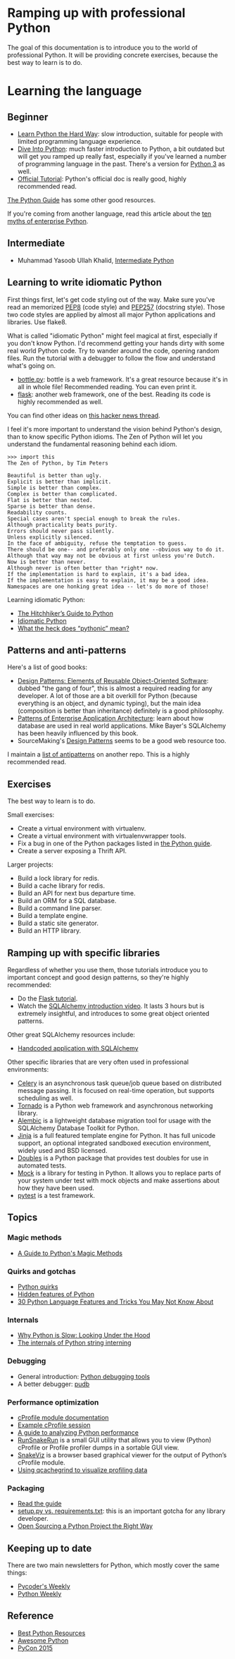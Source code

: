 Ramping up with professional Python
===================================

The goal of this documentation is to introduce you to the world of professional
Python. It will be providing concrete exercises, because the best way to learn
is to do.

Learning the language
=====================

Beginner
--------

* [Learn Python the Hard Way](http://learnpythonthehardway.org/book/): slow
  introduction, suitable for people with limited programming language
  experience.
* [Dive Into Python](http://www.diveintopython.net/toc/index.html): much faster
  introduction to Python, a bit outdated but will get you ramped up really
  fast, especially if you've learned a number of programming language in the
  past. There's a version for [Python 3](http://www.diveinto.org/python3/) as
  well.
* [Official Tutorial](https://docs.python.org/2/tutorial/index.html): Python's
  official doc is really good, highly recommended read.

[The Python Guide](http://docs.python-guide.org/en/latest/intro/learning/) has
some other good resources.

If you're coming from another language, read this article about the [ten myths of enterprise Python](https://www.paypal-engineering.com/2014/12/10/10-myths-of-enterprise-python/).

Intermediate
------------

* Muhammad Yasoob Ullah Khalid, [Intermediate Python](http://book.pythontips.com/en/latest/)

Learning to write idiomatic Python
----------------------------------

First things first, let's get code styling out of the way. Make sure you've
read an memorized [PEP8](https://www.python.org/dev/peps/pep-0008/) (code
style) and [PEP257](https://www.python.org/dev/peps/pep-0257/) (docstring
style). Those two code styles are applied by almost all major Python
applications and libraries. Use flake8.

What is called "idiomatic Python" might feel magical at first, especially if
you don't know Python. I'd recommend getting your hands dirty with some real
world Python code. Try to wander around the code, opening random files. Run the
tutorial with a debugger to follow the flow and understand what's going on.

* [bottle.py](https://github.com/bottlepy/bottle/blob/master/bottle.py): bottle
  is a web framework. It's a great resource because it's in all in whole file!
  Recommended reading. You can even print it.
* [flask](https://github.com/mitsuhiko/flask): another web framework, one of
  the best. Reading its code is highly recommended as well.

You can find other ideas on [this hacker news
thread](https://news.ycombinator.com/item?id=9896369).

I feel it's more important to understand the vision behind Python's design,
than to know specific Python idioms. The Zen of Python will let you understand
the fundamental reasoning behind each idiom.

```
>>> import this
The Zen of Python, by Tim Peters

Beautiful is better than ugly.
Explicit is better than implicit.
Simple is better than complex.
Complex is better than complicated.
Flat is better than nested.
Sparse is better than dense.
Readability counts.
Special cases aren't special enough to break the rules.
Although practicality beats purity.
Errors should never pass silently.
Unless explicitly silenced.
In the face of ambiguity, refuse the temptation to guess.
There should be one-- and preferably only one --obvious way to do it.
Although that way may not be obvious at first unless you're Dutch.
Now is better than never.
Although never is often better than *right* now.
If the implementation is hard to explain, it's a bad idea.
If the implementation is easy to explain, it may be a good idea.
Namespaces are one honking great idea -- let's do more of those!
```

Learning idiomatic Python:

* [The Hitchhiker’s Guide to Python](http://docs.python-guide.org/en/latest/)
* [Idiomatic Python](http://python.net/~goodger/projects/pycon/2007/idiomatic/handout.html)
* [What the heck does “pythonic” mean?](http://halitalptekin.tumblr.com/post/30028271874/pythonic-syntax)

Patterns and anti-patterns
--------------------------

Here's a list of good books:

* [Design Patterns: Elements of Reusable Object-Oriented Software](http://www.amazon.com/dp/0201633612/): dubbed "the gang of four", this is almost a required reading for any developer. A lot of those are a bit overkill for Python (because everything is an object, and dynamic typing), but the main idea (composition is better than inheritance) definitely is a good philosophy.
* [Patterns of Enterprise Application Architecture](http://www.amazon.com/dp/0321127420/?tag=stackoverfl08-20): learn about how database are used in real world applications. Mike Bayer's SQLAlchemy has been heavily influenced by this book.
* SourceMaking's [Design Patterns](https://sourcemaking.com/design_patterns) seems to be a good web resource too.

I maintain a [list of antipatterns](https://github.com/charlax/antipatterns) on another repo. This is a highly recommended read.

Exercises
---------

The best way to learn is to do.

Small exercises:

* Create a virtual environment with virtualenv.
* Create a virtual environment with virtualenvwrapper tools.
* Fix a bug in one of the Python packages listed in [the Python guide](http://docs.python-guide.org/en/latest/#scenario-guide).
* Create a server exposing a Thrift API.

Larger projects:

* Build a lock library for redis.
* Build a cache library for redis.
* Build an API for next bus departure time.
* Build an ORM for a SQL database.
* Build a command line parser.
* Build a template engine.
* Build a static site generator.
* Build an HTTP library.

Ramping up with specific libraries
----------------------------------

Regardless of whether you use them, those tutorials introduce you to important
concept and good design patterns, so they're highly recommended:

* Do the [Flask tutorial](http://flask.pocoo.org/docs/tutorial/).
* Watch the [SQLAlchemy introduction
  video](https://www.youtube.com/watch?v=P141KRbxVKc). It lasts 3 hours but is
  extremely insightful, and introduces to some great object oriented patterns.

Other great SQLAlchemy resources include:

* [Handcoded application with SQLAlchemy](http://pyvideo.org/video/665/hand-coded-applications-with-sqlalchemy)

Other specific libraries that are very often used in professional
environments:

* [Celery](http://www.celeryproject.org/) is an asynchronous task queue/job
  queue based on distributed message passing. It is focused on real-time
  operation, but supports scheduling as well.
* [Tornado](http://www.tornadoweb.org/en/stable/) is a Python web framework and
  asynchronous networking library.
* [Alembic](http://alembic.readthedocs.org/en/latest/) is a lightweight
  database migration tool for usage with the SQLAlchemy Database Toolkit for
  Python.
* [Jinja](http://jinja.pocoo.org/) is a full featured template engine for
  Python. It has full unicode support, an optional integrated sandboxed
  execution environment, widely used and BSD licensed.
* [Doubles](http://doubles.readthedocs.org/en/latest/) is a Python package that
  provides test doubles for use in automated tests.
* [Mock](http://www.voidspace.org.uk/python/mock/) is a library for testing in
  Python. It allows you to replace parts of your system under test with mock
  objects and make assertions about how they have been used.
* [pytest](http://pytest.org/latest/) is a test framework.

Topics
------

### Magic methods

* [A Guide to Python's Magic Methods](http://www.rafekettler.com/magicmethods.html)

### Quirks and gotchas

* [Python quirks](http://www.lshift.net/blog/2009/10/29/python-quirks/)
* [Hidden features of Python](http://stackoverflow.com/questions/101268/hidden-features-of-python)
* [30 Python Language Features and Tricks You May Not Know About](http://sahandsaba.com/thirty-python-language-features-and-tricks-you-may-not-know.html)

### Internals

* [Why Python is Slow: Looking Under the Hood](http://jakevdp.github.io/blog/2014/05/09/why-python-is-slow/)
* [The internals of Python string interning](http://guilload.com/python-string-interning/)

### Debugging

* General introduction: [Python debugging
  tools](http://blog.ionelmc.ro/2013/06/05/python-debugging-tools/)
* A better debugger: [pudb](http://heather.cs.ucdavis.edu/~matloff/pudb.html)

### Performance optimization

* [cProfile module documentation](https://docs.python.org/2/library/profile.html)
* [Example cProfile session](https://ymichael.com/2014/03/08/profiling-python-with-cprofile.html)
* [A guide to analyzing Python performance](http://www.huyng.com/posts/python-performance-analysis/)
* [RunSnakeRun](http://www.vrplumber.com/programming/runsnakerun/) is a small
  GUI utility that allows you to view (Python) cProfile or Profile profiler
  dumps in a sortable GUI view.
* [SnakeViz](http://jiffyclub.github.io/snakeviz/) is a browser based graphical
  viewer for the output of Python’s cProfile module.
* [Using qcachegrind to visualize profiling data](http://blog.d3in.org/post/51022123117/using-qcachegrind-to-visualize-python-profiling)

### Packaging

* [Read the guide](https://python-packaging-user-guide.readthedocs.org/en/latest/)
* [setup.py vs. requirements.txt](https://caremad.io/2013/07/setup-vs-requirement/): this is an important gotcha for any library developer.
* [Open Sourcing a Python Project the Right Way](http://www.jeffknupp.com/blog/2013/08/16/open-sourcing-a-python-project-the-right-way/)

Keeping up to date
------------------

There are two main newsletters for Python, which mostly cover the same things:

* [Pycoder's Weekly](http://www.pycoders.com/)
* [Python Weekly](http://www.pythonweekly.com/)

Reference
---------

* [Best Python Resources](http://www.fullstackpython.com/best-python-resources.html)
* [Awesome Python](https://github.com/vinta/awesome-python)
* [PyCon 2015](https://www.youtube.com/channel/UCgxzjK6GuOHVKR_08TT4hJQ)
